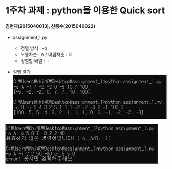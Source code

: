 1주차 과제 : python을 이용한 Quick sort
===
#### 김현재(2015040013), 신중수(2015040023)

* assignment_1.py
    * 정렬 방식 : -o
    * 오름차순 : A / 내림차순 : D
    * 정렬할 배열 : -i
    
  
* 실행 결과  
![result](https://raw.githubusercontent.com/KHJae/Cnetwork/master/assignment_1/result.PNG)

![result2](https://raw.githubusercontent.com/KHJae/Cnetwork/master/assignment_1/result2.PNG)

